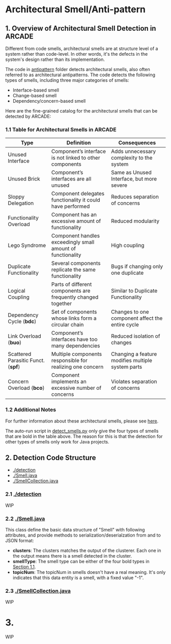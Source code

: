 # Architectural Smell/Anti-pattern

## 1. Overview of Architectural Smell Detection in ARCADE

Different from code smells, architectural smells are at structure level of a system rather than code-level.
In other words, it's the defects in the system's design rather than its implementation.

The code in [antipattern](./) folder detects architectural smells, also often referred to as architectural antipatterns.
The code detects the following types of smells, including three major categories of smells:
- Interface-based smell
- Change-based smell
- Dependency/concern-based smell

Here are the fine-grained catalog for the architectural smells that can be detected by ARCADE:

### 1.1 Table for Architectural Smells in ARCADE

| Type | Definition | Consequences |
| -------- | -------- | -------- |
| Unused Interface | Component’s interface is not linked to other components | Adds unnecessary complexity to the system |
| Unused Brick | Component’s interfaces are all unused | Same as Unused Interface, but more severe |
| Sloppy Delegation | Component delegates functionality it could have performed | Reduces separation of concerns |
| Functionality Overload | Component has an excessive amount of functionality | Reduced modularity |
| Lego Syndrome | Component handles exceedingly small amount of functionality | High coupling |
| Duplicate Functionality | Several components replicate the same functionality | Bugs if changing only one duplicate |
| Logical Coupling | Parts of different components are frequently changed together | Similar to Duplicate Functionality |
| Dependency Cycle (**bdc**) | Set of components whose links form a circular chain | Changes to one component affect the entire cycle |
| Link Overload (**buo**) | Component’s interfaces have too many dependencies | Reduced isolation of changes |
| Scattered Parasitic Funct. (**spf**) | Multiple components responsible for realizing one concern | Changing a feature modifies multiple system parts |
| Concern Overload (**bco**) | Component implements an excessive number of concerns | Violates separation of concerns |


### 1.2 Additional Notes

For further information about these architectural smells, please see [here](https://dl.acm.org/doi/10.1145/3368089.3417941).

The auto-run script in [detect_smells.py](../../../../../../../../scripts/detect_smells.py) only give the four types of smells that are bold in the table above.
The reason for this is that the detection for other types of smells only work for Java projects.

## 2. Detection Code Structure

- [./detection](./detection/)
- [./Smell.java](./Smell.java)
- [./SmellCollection.java](./SmellCollection.java)

### 2.1 [./detection](./detection/)

WIP

### 2.2 [./Smell.java](./Smell.java)

This class define the basic data structure of "Smell" with following attributes, and provide methods to serialization/deserialzation from and to JSON format:
- **clusters**: The clusters matches the output of the clusterer. Each one in the output means there is a smell detected in the cluster.
- **smellType**: The smell type can be either of the four bold types in [Section 1.1](./README.MD/#11-table-for-architectural-smells-in-arcade).
- **topicNum**: The topicNum in smells doesn't have a real meaning. It's only indicates that this data entity is a smell, with a fixed value "-1".

### 2.3 [./SmellCollection.java](./SmellCollection.java)

WIP

# 3.

WIP